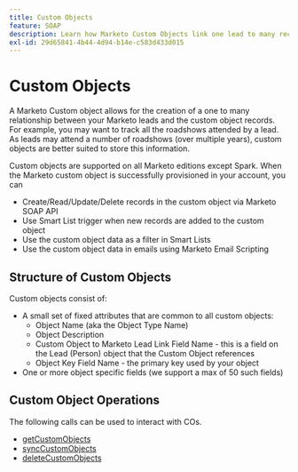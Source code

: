 ```yaml
---
title: Custom Objects
feature: SOAP
description: Learn how Marketo Custom Objects link one lead to many records, with structure, limits, and SOAP API calls for get, sync, delete, plus Smart List and email use.
exl-id: 29d65841-4b44-4d94-b14e-c583d433d015
---
```

# Custom Objects

A Marketo Custom object allows for the creation of a one to many relationship between your Marketo leads and the custom object records. For example, you may want to track all the roadshows attended by a lead. As leads may attend a number of roadshows (over multiple years), custom objects are better suited to store this information.

Custom objects are supported on all Marketo editions except Spark. When the Marketo custom object is successfully provisioned in your account, you can

- Create/Read/Update/Delete records in the custom object via Marketo SOAP API
- Use Smart List trigger when new records are added to the custom object
- Use the custom object data as a filter in Smart Lists
- Use the custom object data in emails using Marketo Email Scripting

## Structure of Custom Objects

Custom objects consist of:

- A small set of fixed attributes that are common to all custom objects:
  - Object Name (aka the Object Type Name)
  - Object Description
  - Custom Object to Marketo Lead Link Field Name - this is a field on the Lead (Person) object that the Custom Object references
  - Object Key Field Name - the primary key used by your object
- One or more object specific fields (we support a max of 50 such fields)

## Custom Object Operations

The following calls can be used to interact with COs.

- [getCustomObjects](https://developer.adobe.com/marketo-apis/api/mapi/#tag/Custom-Objects/operation/getCustomObjectsUsingGET)
- [syncCustomObjects](https://developer.adobe.com/marketo-apis/api/mapi/#tag/Custom-Objects/operation/syncCustomObjectsUsingPOST)
- [deleteCustomObjects](https://developer.adobe.com/marketo-apis/api/mapi/#tag/Custom-Objects/operation/deleteCustomObjectsUsingPOST)
